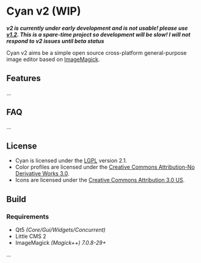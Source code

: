 # Cyan v2 (WIP)

***v2 is currently under early development and is not usable! please use [v1.2](https://github.com/rodlie/cyan/tree/1.2). This is a spare-time project so development will be slow! I will not respond to v2 issues until beta status***

Cyan v2 aims be a simple open source cross-platform general-purpose image editor based on [ImageMagick](https://imagemagick.org).

## Features

...

## FAQ

...

## License

* Cyan is licensed under the [LGPL](https://www.gnu.org/licenses/old-licenses/lgpl-2.1.html) version 2.1.
* Color profiles are licensed under the [Creative Commons Attribution-No Derivative Works 3.0](https://creativecommons.org/licenses/by-nd/3.0/).
* Icons are licensed under the [Creative Commons Attribution 3.0 US](http://creativecommons.org/licenses/by/3.0/us/).

## Build

### Requirements

 * Qt5 *(Core/Gui/Widgets/Concurrent)*
 * Little CMS 2
 * ImageMagick *(Magick++) 7.0.8-29+*

...
